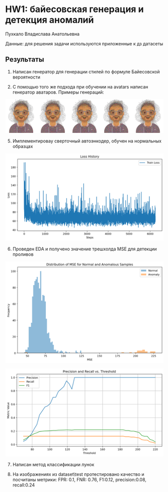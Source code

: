 # HW1: байесовская генерация и детекция аномалий
Пухкало Владислава Анатольевна

Данные: для решения задачи используются приложенные к дз датасеты

## Результаты

1) Написан генератор для генерации стилей по формуле Байесовской вероятности
   
3) С помощью того же подхода при обучении на avatars написан генератор аватаров. Примеры генераций:

![avatars](avatars.png)

5) Имплементироваy cверточный автоэнкодер, обучен на нормальных образцах

![loss](loss.png)

6) Проведен EDA и получено значение трешхолда MSE для детекции проливов

![mse](MSE.png)

![th](trash_hold.png)

7) Написан метод классификации лунок

9) На изображениях из dataset\test протестировано качество и посчитаны метрики:
   FPR: 0.1, FNR: 0.76, F1:0.12, precision:0.08, recall:0.24
